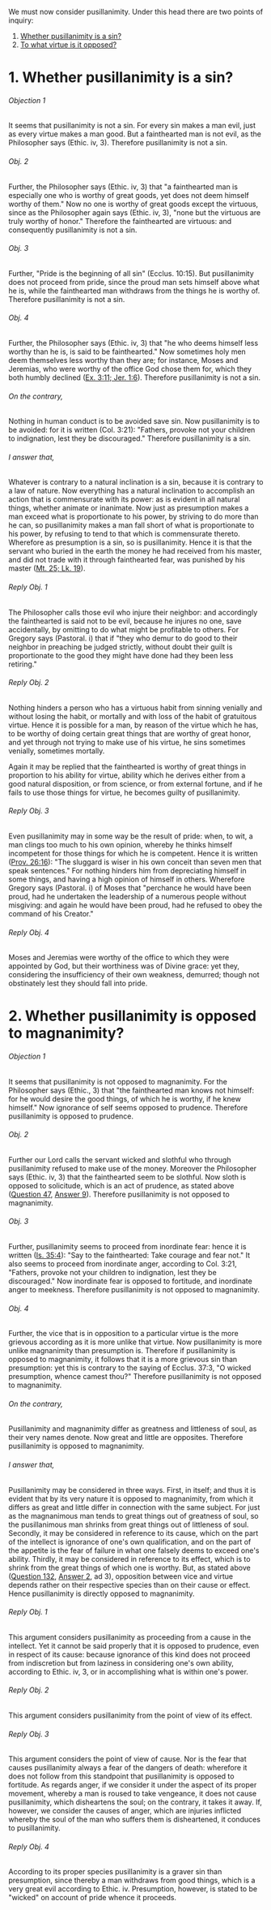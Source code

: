 We must now consider pusillanimity. Under this head there are two points of inquiry:  

1. [ Whether pusillanimity is a sin?](#1.%20Whether%20pusillanimity%20is%20a%20sin?)
2. [ To what virtue is it opposed?](#2.%20Whether%20pusillanimity%20is%20opposed%20to%20magnanimity?)



# 1. Whether pusillanimity is a sin? 

###### Objection 1
It seems that pusillanimity is not a sin. For every sin makes a man evil, just as every virtue makes a man good. But a fainthearted man is not evil, as the Philosopher says (Ethic. iv, 3). Therefore pusillanimity is not a sin.  

###### Obj. 2
Further, the Philosopher says (Ethic. iv, 3) that "a fainthearted man is especially one who is worthy of great goods, yet does not deem himself worthy of them." Now no one is worthy of great goods except the virtuous, since as the Philosopher again says (Ethic. iv, 3), "none but the virtuous are truly worthy of honor." Therefore the fainthearted are virtuous: and consequently pusillanimity is not a sin.  

###### Obj. 3
Further, "Pride is the beginning of all sin" (Ecclus. 10:15). But pusillanimity does not proceed from pride, since the proud man sets himself above what he is, while the fainthearted man withdraws from the things he is worthy of. Therefore pusillanimity is not a sin.  

###### Obj. 4
Further, the Philosopher says (Ethic. iv, 3) that "he who deems himself less worthy than he is, is said to be fainthearted." Now sometimes holy men deem themselves less worthy than they are; for instance, Moses and Jeremias, who were worthy of the office God chose them for, which they both humbly declined ([Ex. 3:11; Jer. 1:6](http://bible.gospelcom.net/bible?Ex++3:11;+Jer++1:6)). Therefore pusillanimity is not a sin.  

###### On the contrary,
Nothing in human conduct is to be avoided save sin. Now pusillanimity is to be avoided: for it is written (Col. 3:21): "Fathers, provoke not your children to indignation, lest they be discouraged." Therefore pusillanimity is a sin.  

###### I answer that,
Whatever is contrary to a natural inclination is a sin, because it is contrary to a law of nature. Now everything has a natural inclination to accomplish an action that is commensurate with its power: as is evident in all natural things, whether animate or inanimate. Now just as presumption makes a man exceed what is proportionate to his power, by striving to do more than he can, so pusillanimity makes a man fall short of what is proportionate to his power, by refusing to tend to that which is commensurate thereto. Wherefore as presumption is a sin, so is pusillanimity. Hence it is that the servant who buried in the earth the money he had received from his master, and did not trade with it through fainthearted fear, was punished by his master ([Mt. 25; Lk. 19](http://bible.gospelcom.net/bible?Mt++25;+Lk++19)).  

###### Reply Obj. 1
The Philosopher calls those evil who injure their neighbor: and accordingly the fainthearted is said not to be evil, because he injures no one, save accidentally, by omitting to do what might be profitable to others. For Gregory says (Pastoral. i) that if "they who demur to do good to their neighbor in preaching be judged strictly, without doubt their guilt is proportionate to the good they might have done had they been less retiring."  

###### Reply Obj. 2
Nothing hinders a person who has a virtuous habit from sinning venially and without losing the habit, or mortally and with loss of the habit of gratuitous virtue. Hence it is possible for a man, by reason of the virtue which he has, to be worthy of doing certain great things that are worthy of great honor, and yet through not trying to make use of his virtue, he sins sometimes venially, sometimes mortally.  

Again it may be replied that the fainthearted is worthy of great things in proportion to his ability for virtue, ability which he derives either from a good natural disposition, or from science, or from external fortune, and if he fails to use those things for virtue, he becomes guilty of pusillanimity.  

###### Reply Obj. 3
Even pusillanimity may in some way be the result of pride: when, to wit, a man clings too much to his own opinion, whereby he thinks himself incompetent for those things for which he is competent. Hence it is written ([Prov. 26:16](http://bible.gospelcom.net/bible?Prov++26:16)): "The sluggard is wiser in his own conceit than seven men that speak sentences." For nothing hinders him from depreciating himself in some things, and having a high opinion of himself in others. Wherefore Gregory says (Pastoral. i) of Moses that "perchance he would have been proud, had he undertaken the leadership of a numerous people without misgiving: and again he would have been proud, had he refused to obey the command of his Creator."  

###### Reply Obj. 4
Moses and Jeremias were worthy of the office to which they were appointed by God, but their worthiness was of Divine grace: yet they, considering the insufficiency of their own weakness, demurred; though not obstinately lest they should fall into pride.  




# 2. Whether pusillanimity is opposed to magnanimity? 

###### Objection 1
It seems that pusillanimity is not opposed to magnanimity. For the Philosopher says (Ethic., 3) that "the fainthearted man knows not himself: for he would desire the good things, of which he is worthy, if he knew himself." Now ignorance of self seems opposed to prudence. Therefore pusillanimity is opposed to prudence.  

###### Obj. 2
Further our Lord calls the servant wicked and slothful who through pusillanimity refused to make use of the money. Moreover the Philosopher says (Ethic. iv, 3) that the fainthearted seem to be slothful. Now sloth is opposed to solicitude, which is an act of prudence, as stated above ([Question 47](../../47.%20Prudence/47.%20Prudence,%20Considered%20in%20Itself.md), [Answer 9](../../47.%20Prudence/47.%20Prudence,%20Considered%20in%20Itself.md#9.%20Whether%20solicitude%20belongs%20to%20prudence?%20)). Therefore pusillanimity is not opposed to magnanimity.  

###### Obj. 3
Further, pusillanimity seems to proceed from inordinate fear: hence it is written ([Is. 35:4](http://bible.gospelcom.net/bible?Is++35:4)): "Say to the fainthearted: Take courage and fear not." It also seems to proceed from inordinate anger, according to Col. 3:21, "Fathers, provoke not your children to indignation, lest they be discouraged." Now inordinate fear is opposed to fortitude, and inordinate anger to meekness. Therefore pusillanimity is not opposed to magnanimity.  

###### Obj. 4
Further, the vice that is in opposition to a particular virtue is the more grievous according as it is more unlike that virtue. Now pusillanimity is more unlike magnanimity than presumption is. Therefore if pusillanimity is opposed to magnanimity, it follows that it is a more grievous sin than presumption: yet this is contrary to the saying of Ecclus. 37:3, "O wicked presumption, whence camest thou?" Therefore pusillanimity is not opposed to magnanimity.  

###### On the contrary,
Pusillanimity and magnanimity differ as greatness and littleness of soul, as their very names denote. Now great and little are opposites. Therefore pusillanimity is opposed to magnanimity.  

###### I answer that,
Pusillanimity may be considered in three ways. First, in itself; and thus it is evident that by its very nature it is opposed to magnanimity, from which it differs as great and little differ in connection with the same subject. For just as the magnanimous man tends to great things out of greatness of soul, so the pusillanimous man shrinks from great things out of littleness of soul. Secondly, it may be considered in reference to its cause, which on the part of the intellect is ignorance of one's own qualification, and on the part of the appetite is the fear of failure in what one falsely deems to exceed one's ability. Thirdly, it may be considered in reference to its effect, which is to shrink from the great things of which one is worthy. But, as stated above ([Question 132](132.%20Vainglory.md), [Answer 2](132.%20Vainglory.md#2.%20Whether%20vainglory%20is%20opposed%20to%20magnanimity?%20), ad 3), opposition between vice and virtue depends rather on their respective species than on their cause or effect. Hence pusillanimity is directly opposed to magnanimity.  

###### Reply Obj. 1
This argument considers pusillanimity as proceeding from a cause in the intellect. Yet it cannot be said properly that it is opposed to prudence, even in respect of its cause: because ignorance of this kind does not proceed from indiscretion but from laziness in considering one's own ability, according to Ethic. iv, 3, or in accomplishing what is within one's power.  

###### Reply Obj. 2
This argument considers pusillanimity from the point of view of its effect.  

###### Reply Obj. 3
This argument considers the point of view of cause. Nor is the fear that causes pusillanimity always a fear of the dangers of death: wherefore it does not follow from this standpoint that pusillanimity is opposed to fortitude. As regards anger, if we consider it under the aspect of its proper movement, whereby a man is roused to take vengeance, it does not cause pusillanimity, which disheartens the soul; on the contrary, it takes it away. If, however, we consider the causes of anger, which are injuries inflicted whereby the soul of the man who suffers them is disheartened, it conduces to pusillanimity.  

###### Reply Obj. 4
According to its proper species pusillanimity is a graver sin than presumption, since thereby a man withdraws from good things, which is a very great evil according to Ethic. iv. Presumption, however, is stated to be "wicked" on account of pride whence it proceeds.